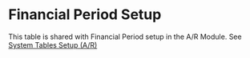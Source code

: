 # Financial Period Setup

This table is shared with Financial Period setup in the A/R Module. See [System Tables Setup (A/R)](../../../accounts-receivable-credit-control/setup-a-r-system-setup/system-tables-setup-a-r.md#financial-period-setup)
